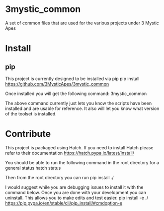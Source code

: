 # 3mystic_common
A set of common files that are used for the various projects under 3 Mystic Apes

# Install

## pip

This project is currently designed to be installed via pip
pip install https://github.com/3MysticApes/3mystic_common

Once installed you will get the following command:
3mystic_common

The above command currently just lets you know the scripts have been installed and are usable for reference. It also will let you know what version of the toolset is installed.


# Contribute

This project is packaged using Hatch. If you need to install Hatch please refer to their documentation
https://hatch.pypa.io/latest/install/


You should be able to run the following command in the root directory for a general status
hatch status

Then from the root directory you can run
pip install ./

I would suggest while you are debugging issues to install it with the command below. Once you are done with your development you can uninstall. This allows you to make edits and test easier.
pip install -e ./
https://pip.pypa.io/en/stable/cli/pip_install/#cmdoption-e